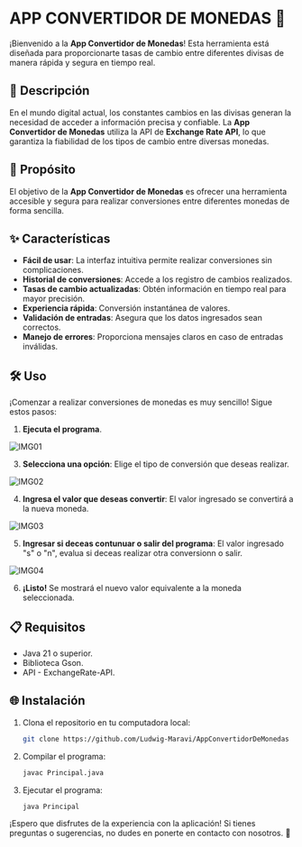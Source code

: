 # APP CONVERTIDOR DE MONEDAS 💱

¡Bienvenido a la **App Convertidor de Monedas**! Esta herramienta está diseñada para proporcionarte tasas de cambio entre diferentes divisas de manera rápida y segura en tiempo real.

## 🚀 Descripción

En el mundo digital actual, los constantes cambios en las divisas generan la necesidad de acceder a información precisa y confiable. La **App Convertidor de Monedas** utiliza la API de **Exchange Rate API**, lo que garantiza la fiabilidad de los tipos de cambio entre diversas monedas.

## 🎯 Propósito

El objetivo de la **App Convertidor de Monedas** es ofrecer una herramienta accesible y segura para realizar conversiones entre diferentes monedas de forma sencilla.

## ✨ Características

* **Fácil de usar**: La interfaz intuitiva permite realizar conversiones sin complicaciones.
* **Historial de conversiones**: Accede a los registro de cambios realizados.
* **Tasas de cambio actualizadas**: Obtén información en tiempo real para mayor precisión.
* **Experiencia rápida**: Conversión instantánea de valores.
* **Validación de entradas**: Asegura que los datos ingresados sean correctos.
* **Manejo de errores**: Proporciona mensajes claros en caso de entradas inválidas.

## 🛠️ Uso

¡Comenzar a realizar conversiones de monedas es muy sencillo! Sigue estos pasos:

1. **Ejecuta el programa**.

![IMG01](https://github.com/user-attachments/assets/d38e81c5-94db-4e09-a8bc-b4a884823b25)

3. **Selecciona una opción**: Elige el tipo de conversión que deseas realizar.

![IMG02](https://github.com/user-attachments/assets/720a7a7f-2f8c-47b8-8d59-3830615e4acc)

4. **Ingresa el valor que deseas convertir**: El valor ingresado se convertirá a la nueva moneda.

![IMG03](https://github.com/user-attachments/assets/cb5da608-a867-4adc-8c30-b945f5bdb36a)

5. **Ingresar si deceas contunuar o salir del programa**: El valor ingresado "s" o "n", evalua si deceas realizar otra conversionn o salir.

![IMG04](https://github.com/user-attachments/assets/9105e868-44a5-444f-8722-13b6ed67c05c)

6. **¡Listo!** Se mostrará el nuevo valor equivalente a la moneda seleccionada.

## 📋 Requisitos

* Java 21 o superior.
* Biblioteca Gson.
* API - ExchangeRate-API.

## 🌐 Instalación
1. Clona el repositorio en tu computadora local:
   ```bash
   git clone https://github.com/Ludwig-Maravi/AppConvertidorDeMonedas

2. Compilar el programa:
   ```bash
   javac Principal.java

3. Ejecutar el programa:
   ```bash
   java Principal

¡Espero que disfrutes de la experiencia con la aplicación! Si tienes preguntas o sugerencias, no dudes en ponerte en contacto con nosotros. 📧

